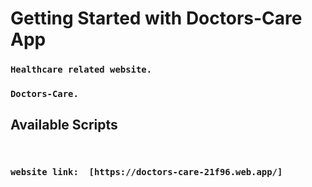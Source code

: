 # Getting Started with Doctors-Care App
### ` Healthcare related website. ` 
### ` Doctors-Care. ` 


## Available Scripts
 ` `


### `website link:  [https://doctors-care-21f96.web.app/]     ` 


